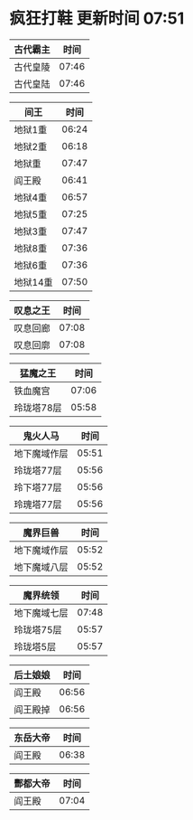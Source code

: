 # 疯狂打鞋 更新时间 07:51

| 古代霸主   | 时间    |
|--------|-------|
| 古代皇陵 | 07:46 |
| 古代皇陆 | 07:46 |

| 间王   | 时间    |
|--------|-------|
| 地狱1重 | 06:24 |
| 地狱2重 | 06:18 |
| 地狱重 | 07:47 |
| 阎王殿 | 06:41 |
| 地狱4重 | 06:57 |
| 地狱5重 | 07:25 |
| 地狱3重 | 07:47 |
| 地狱8重 | 07:36 |
| 地狱6重 | 07:36 |
| 地狱14重 | 07:50 |

| 叹息之王   | 时间    |
|--------|-------|
| 叹息回廊 | 07:08 |
| 叹息回廓 | 07:08 |

| 猛魔之王   | 时间    |
|--------|-------|
| 铁血魔宫 | 07:06 |
| 玲珑塔78层 | 05:58 |

| 鬼火人马   | 时间    |
|--------|-------|
| 地下魔域作层 | 05:51 |
| 玲珑塔77层 | 05:56 |
| 玲下塔77层 | 05:56 |
| 玲瑰塔77层 | 05:56 |

| 魔界巨兽   | 时间    |
|--------|-------|
| 地下魔域作层 | 05:52 |
| 地下魔域八层 | 05:52 |

| 魔界统领   | 时间    |
|--------|-------|
| 地下魔域七层 | 07:48 |
| 玲珑塔75层 | 05:57 |
| 玲珑塔5层 | 05:57 |

| 后土娘娘   | 时间    |
|--------|-------|
| 阎王殿 | 06:56 |
| 阎王殿掉 | 06:56 |

| 东岳大帝   | 时间    |
|--------|-------|
| 阎王殿 | 06:38 |

| 酆都大帝   | 时间    |
|--------|-------|
| 阎王殿 | 07:04 |